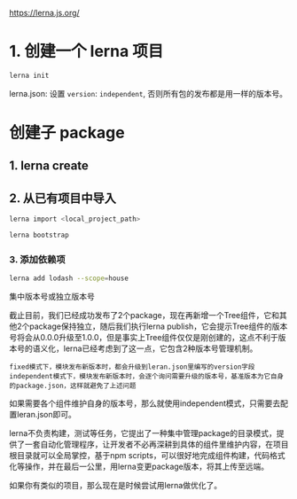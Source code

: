 
https://lerna.js.org/


# 1. 创建一个 lerna 项目
```bash
lerna init
```

lerna.json:
设置 `version`: `independent`, 否则所有包的发布都是用一样的版本号。     

# 创建子 package
## 1. lerna create

## 2. 从已有项目中导入
```bash
lerna import <local_project_path>
```

```bash
lerna bootstrap
```


### 3. 添加依赖项
```bash
lerna add lodash --scope=house
```






集中版本号或独立版本号

截止目前，我们已经成功发布了2个package，现在再新增一个Tree组件，它和其他2个package保持独立，随后我们执行lerna publish，它会提示Tree组件的版本号将会从0.0.0升级至1.0.0，但是事实上Tree组件仅仅是刚创建的，这点不利于版本号的语义化，lerna已经考虑到了这一点，它包含2种版本号管理机制。

    fixed模式下，模块发布新版本时，都会升级到leran.json里编写的version字段independent模式下，模块发布新版本时，会逐个询问需要升级的版本号，基准版本为它自身的package.json，这样就避免了上述问题

如果需要各个组件维护自身的版本号，那么就使用independent模式，只需要去配置leran.json即可。




lerna不负责构建，测试等任务，它提出了一种集中管理package的目录模式，提供了一套自动化管理程序，让开发者不必再深耕到具体的组件里维护内容，在项目根目录就可以全局掌控，基于npm scripts，可以很好地完成组件构建，代码格式化等操作，并在最后一公里，用lerna变更package版本，将其上传至远端。

如果你有类似的项目，那么现在是时候尝试用lerna做优化了。
























